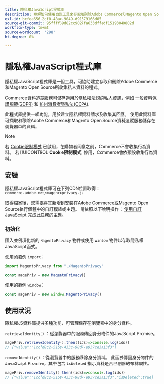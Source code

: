 ```yaml
---
title: 隱私權JavaScript程式庫
description: 瞭解如何使用自訂工具來存取和刪除Adobe Commerce和Magento Open Source收集的客戶個人資訊。
exl-id: bcfea656-2cf0-48ae-9049-d91679166d05
source-git-commit: 95ffff39d82cc9027fa633dffedf15193040802d
workflow-type: tm+mt
source-wordcount: '298'
ht-degree: 0%

---
```


<!-- TODO: Remove this topic and redirect to the adobe-privacy-javascript-library.md when the Adobe privacy library has been integrated with Commerce. -->

# 隱私權JavaScript程式庫

隱私權JavaScript程式庫是一組工具，可協助建立存取和刪除Adobe Commerce和Magento Open Source所收集私人資料的程式。

Commerce資料追蹤服務可儲存適用於隱私權法規的私人資訊，例如 [一般資料保護規範(GDPR)](gdpr.md) 和 [加州消費者隱私法(CCPA)](ccpa.md).

此程式庫提供一組功能，用於建立隱私權資料請求及收集其回應。 使用此資料庫可擷取和移除Adobe Commerce和Magento Open Source資料追蹤服務儲存在瀏覽器中的資料。

>[!NOTE]
>
>若 [Cookie限制模式](https://experienceleague.adobe.com/docs/commerce-admin/start/compliance/privacy/compliance-cookie-law.html) 已啟用，在購物者同意之前，Commerce不會收集行為資料。 若 [!UICONTROL **Cookie限制模式**] 停用，Commerce會依預設收集行為資料。

## 安裝

隱私權JavaScript程式庫可在下列CDN位置取得： `commerce.adobe.net/magentoprivacy.js`

取得檔案後，您需要將其新增到安裝在Adobe Commerce或Magento Open Source執行個體中的自訂模組或主題。 請依照以下說明操作： [使用自訂JavaScript](https://developer.adobe.com/commerce/frontend-core/javascript/custom/) 完成此任務的主題。

### 初始化

匯入並例項化新的 `MagentoPrivacy` 物件或使用 `window` 物件以存取隱私權JavaScript函式。

使用的範例 `import`：

```js
import MagentoPrivacy from "./MagentoPrivacy"

const magePriv = new MagentoPrivacy()
```

使用的範例 `window`：

```js
const magePriv = new window.MagentoPrivacy()
```

## 使用狀況

隱私權JS資料庫提供多種功能，可管理儲存在瀏覽器中的身分資料。

`retrieveIdentity()`
：從瀏覽器中的服務傳回身分物件的JavaScript Promise。

```js
magePriv.retrieveIdentity().then((ids)=>console.log(ids))
// {"value":"1ccfd8c2-5159-433c-98d7-e937ce3b13f3"}
```

`removeIdentity()`
：從瀏覽器中的服務移除身分資料。
此函式傳回身分物件的JavaScript Promise，其中包含 `isDeleted` 指示資料是否已刪除的布林屬性。

```js
magePriv.removeIdentity().then((ids)=>console.log(ids))
// {"value":"1ccfd8c2-5159-433c-98d7-e937ce3b13f3","isDeleted":true}
```
